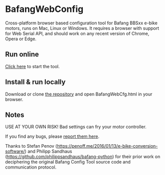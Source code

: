 # BafangWebConfig
Cross-platform browser based configuration tool for Bafang BBSxx e-bike motors, runs on Mac, Linux or Windows. It requires a browser with support for Web Serial API, and should work on any recent version of Chrome, Opera or Edge.

## Run online

[Click here](https://devnotes.kymatica.com/BafangWebConfig/BafangWebCfg.html) to start the tool.

## Install & run locally

Download or clone [the repository](https://github.com/lijon/BafangWebConfig) and open BafangWebCfg.html in your browser. 

## Notes

USE AT YOUR OWN RISK! Bad settings can fry your motor controller.

If you find any bugs, please [report them here](https://github.com/lijon/BafangWebConfig/issues).

Thanks to Stefan Penov (https://penoff.me/2016/01/13/e-bike-conversion-software/)
and Philipp Sandhaus (https://github.com/philippsandhaus/bafang-python) for their
prior work on deciphering the original Bafang Config Tool source code and
communication protocol.
